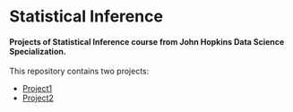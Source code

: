 # Statistical Inference

#### Projects of Statistical Inference course from John Hopkins Data Science Specialization.

This repository contains two projects:
- [Project1](https://github.com/ZippySphinx/Data_Science_Specialization/blob/master/Statistical%20Inference/Statistical_AnalysisProjectPart-1.md)
- [Project2](https://github.com/ZippySphinx/Data_Science_Specialization/blob/master/Statistical%20Inference/Statistical_AnalysisProjectPart-2.md)